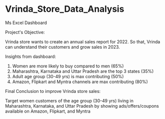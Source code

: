 # Vrinda_Store_Data_Analysis
Ms Excel Dashboard

Project's Objective:

Vrinda store wants to create an annual sales report for 2022. So that, Vrinda can understand their customers and grow sales in 2023.

Insights from dashboard:

1. Women are more likely to buy compared to men (65%)
2. Maharashtra, Karnataka and Uttar Pradesh are the top 3 states (35%)
3. Adult age group (30-49 yrs) is max contributing (50%)
4. Amazon, Flipkart and Myntra channels are max contributing (80%)

Final Conclusion to improve Vrinda store sales:

Target women customers of the age group (30-49 yrs) living in Maharashtra, Karnataka, and Uttar Pradesh by showing ads/offers/coupons available on Amazon, Flipkart, and Myntra
